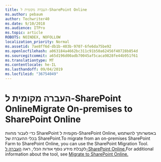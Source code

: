 ```yaml
---
title: העברה מקומית ל-SharePoint Online
ms.author: pebaum
author: Techwriter40
ms.date: 9/10/2018
ms.audience: ITPro
ms.topic: article
ROBOTS: NOINDEX, NOFOLLOW
localization_priority: Normal
ms.assetid: 7ae8ff6d-db1b-403b-9707-6fe6da75be92
ms.openlocfilehash: a063184a4662bc311c91b50a62456f40728b854d
ms.sourcegitcommit: a65d196d00adb70045af5caca9828fe44b951f61
ms.translationtype: MT
ms.contentlocale: he-IL
ms.lasthandoff: 09/04/2019
ms.locfileid: "36754049"
---
```

# <a name="migrate-on-premises-to-sharepoint-online"></a><span data-ttu-id="beb0e-102">העברה מקומית ל-SharePoint Online</span><span class="sxs-lookup"><span data-stu-id="beb0e-102">Migrate On-premises to SharePoint Online</span></span>

<span data-ttu-id="beb0e-103">כדי לעבור מחוות SharePoint מקומית ל-SharePoint Online, באפשרותך להשתמש בכלי ההעברה של SharePoint.</span><span class="sxs-lookup"><span data-stu-id="beb0e-103">To migrate from an on-premises SharePoint Farm to SharePoint Online, you can use the SharePoint Migration Tool.</span></span> <span data-ttu-id="beb0e-104">לקבלת מידע נוסף אודות הכלי, ראה [העברה ל-SharePoint Online.](https://go.microsoft.com/fwlink/?linkid=2019574)</span><span class="sxs-lookup"><span data-stu-id="beb0e-104">For additional information about the tool, see [Migrate to SharePoint Online.](https://go.microsoft.com/fwlink/?linkid=2019574)</span></span>
  

